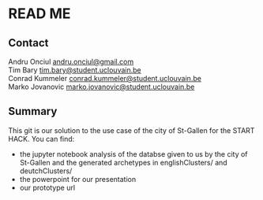 # READ ME

## Contact
Andru Onciul andru.onciul@gmail.com <br>
Tim Bary tim.bary@student.uclouvain.be <br>
Conrad Kummeler conrad.kummeler@student.uclouvain.be <br>
Marko Jovanovic marko.jovanovic@student.uclouvain.be <br> 

## Summary
This git is our solution to the use case of the city of St-Gallen for the START HACK.
You can find:
 <ul> 
    <li> the jupyter notebook analysis of the databse given to us by the city of St-Gallen and the generated archetypes in englishClusters/ and deutchClusters/ </li> 
    <li> the powerpoint for our presentation </li> 
    <li> our prototype url </li> 
</ul>
  

